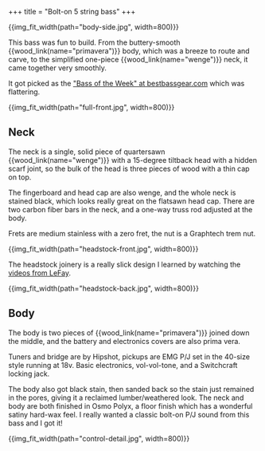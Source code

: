 +++
title = "Bolt-on 5 string bass"
+++

{{img_fit_width(path="body-side.jpg", width=800)}}

This bass was fun to build. From the buttery-smooth {{wood_link(name="primavera")}} body, which was a breeze to route and carve, to the simplified one-piece {{wood_link(name="wenge")}} neck, 
it came together very smoothly.

It got picked as the ["Bass of the Week" at bestbassgear.com](https://www.bestbassgear.com/ebass/bass-of-the-week/bass-of-the-week-david-stelter-jaunty-5.html) which was flattering.


{{img_fit_width(path="full-front.jpg", width=800)}}

## Neck

The neck is a single, solid piece of quartersawn {{wood_link(name="wenge")}} with a 15-degree tiltback head with a hidden scarf joint, so the bulk of the head is three pieces of wood with
a thin cap on top.

The fingerboard and head cap are also wenge, and the whole neck is stained black, which looks really great on the flatsawn head cap. There are two carbon fiber bars in the neck, and a one-way truss rod adjusted
 at the body.

 Frets are medium stainless with a zero fret, the nut is a Graphtech trem nut.

{{img_fit_width(path="headstock-front.jpg", width=800)}}

The headstock joinery is a really slick design I learned by watching the [videos from LeFay](https://www.lefay.de/index.php/EN/most_recently/workshop).

{{img_fit_width(path="headstock-back.jpg", width=800)}}

## Body

 The body is two pieces of {{wood_link(name="primavera")}} joined down the middle, and the battery and electronics covers are also prima vera.

 Tuners and bridge are by Hipshot, pickups are EMG P/J set in the 40-size style running at 18v. Basic electronics, vol-vol-tone, and a Switchcraft locking jack.

 The body also got black stain, then sanded back so the stain just remained in the pores, giving it a reclaimed lumber/weathered look. The neck and body are both finished in Osmo Polyx, a floor finish which has a wonderful satiny hard-wax feel. I really wanted a classic bolt-on P/J sound from this bass and I got it!

{{img_fit_width(path="control-detail.jpg", width=800)}}
